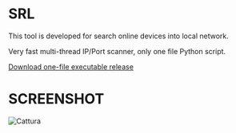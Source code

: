 # SRL

This tool is developed for search online devices into local network.

Very fast multi-thread IP/Port scanner, only one file Python script.

[Download one-file executable release](https://github.com/theking0/SRL/releases/download/untagged-7730d8725eae5197d0a6/localScan.exe)

# SCREENSHOT

![Cattura](https://user-images.githubusercontent.com/583775/186486424-6f12fdb4-efe8-4134-a761-fe7776445c76.JPG)

